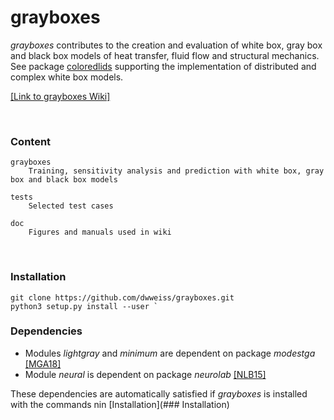 # grayboxes

_grayboxes_ contributes to the creation and evaluation of white box, gray box and black box models of heat transfer, fluid flow and structural mechanics. See package [coloredlids](https://github.com/dwweiss/coloredlids/wiki) supporting the implementation of distributed and complex white box models.



[[Link to grayboxes Wiki]](https://github.com/dwweiss/grayboxes/wiki/1.-Introduction)

<br>

### Content

    grayboxes
        Training, sensitivity analysis and prediction with white box, gray box and black box models

    tests
        Selected test cases

    doc
        Figures and manuals used in wiki
        

### Installation

    git clone https://github.com/dwweiss/grayboxes.git
    python3 setup.py install --user `

### Dependencies

- Modules _lightgray_ and _minimum_ are dependent on package _modestga_ [[MGA18]](https://github.com/dwweiss/grayboxes/wiki/References#mga18)
- Module _neural_ is dependent on package _neurolab_ [[NLB15]](https://github.com/dwweiss/grayboxes/wiki/References#nlb15)

These dependencies are automatically satisfied if _grayboxes_ is installed with the commands nin [Installation](### Installation)  

